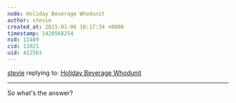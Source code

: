 ```yaml
---
node: Holiday Beverage Whodunit
author: stevie
created_at: 2015-01-06 18:17:34 +0000
timestamp: 1420568254
nid: 11489
cid: 11021
uid: 422561
---
```




[stevie](../profile/stevie) replying to: [Holiday Beverage Whodunit](../notes/cfastie/12-21-2014/holiday-beverage-whodunit)

----
So what's the answer?
